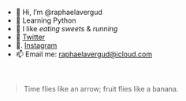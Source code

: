 - 👋  Hi, I’m @raphaelavergud
- 🌱  Learning Python
- 👀  I like *eating sweets* & *running*
- 🐥  [Twitter](https://twitter.com/raphaelavergud/)
- 📸. [Instagram](https://www.instagram.com/raphaelavergud/)
- 📫  Email me: raphaelavergud@icloud.com
<br><br><br>
> Time flies like an arrow; fruit flies like a banana.

